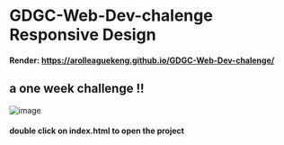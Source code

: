 # GDGC-Web-Dev-chalenge Responsive Design
#### Render: https://arolleaguekeng.github.io/GDGC-Web-Dev-chalenge/
## a one week challenge !!
![image](https://github.com/arolleaguekeng/GDGC-Web-Dev-chalenge/blob/main/render.PNG)
#### double click on index.html to open the project

